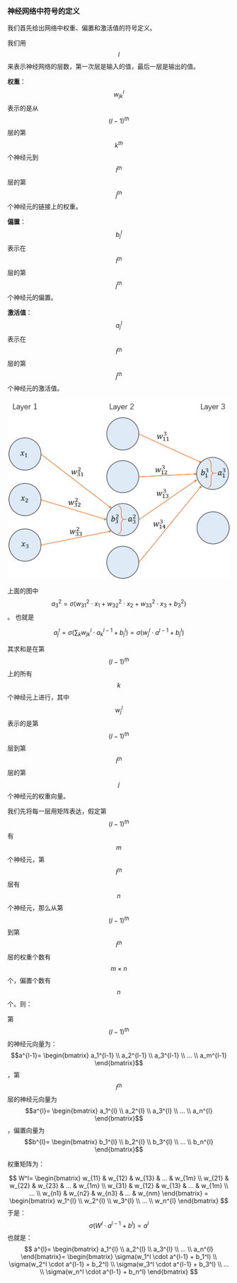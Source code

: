 ### 神经网络中符号的定义

我们首先给出网络中权重、偏置和激活值的符号定义。

我们用 $$l$$ 来表示神经网络的层数，第一次层是输入的值，最后一层是输出的值。

**权重**：$$w_{jk}^l$$表示的是从$$(l-1)^{th}$$层的第$$k^{th}$$个神经元到$$l^{th}$$层的第$$j^{th}$$个神经元的链接上的权重。

**偏置**：$$b_j^l$$表示在$$l^{th}$$层的第$$j^{th}$$个神经元的偏置。

**激活值**：$$a_j^l$$表示在$$l^{th}$$层的第$$j^{th}$$个神经元的激活值。

![](/assets/network-definition.png)

上面的图中 $$a_3^2 = \sigma(w_{31}^2 \cdot x_1 + w_{32}^2 \cdot x_2 + w_{33}^2 \cdot x_3 + b_3^2)$$。 也就是


$$
a_j^l = \sigma(\displaystyle\sum_{k} w_{jk}^l \cdot a_k^{l-1}+ b_j^l)=\sigma(w_{j}^l \cdot a^{l-1} + b_j^l)
$$


其求和是在第$$(l-1)^{th}$$上的所有$$k$$个神经元上进行，其中$$w_{j}^l$$表示的是第$$(l-1)^{th}$$层到第$$l^{th}$$层的第$$j$$个神经元的权重向量。

我们先将每一层用矩阵表达，假定第$$(l-1)^{th}$$有$$m$$个神经元，第$$l^{th}$$层有$$n$$个神经元，那么从第$$(l-1)^{th}$$到第$$l^{th}$$层的权重个数有$$m \times n$$个，偏置个数有$$n$$个。则：

第$$(l-1)^{th}$$的神经元向量为：$$a^{l-1}= \begin{bmatrix}
   a_1^{l-1} \\
   a_2^{l-1} \\
   a_3^{l-1} \\
     ... \\
   a_m^{l-1} 
\end{bmatrix}$$，第$$l^{th}$$层的神经元向量为$$a^{l}= \begin{bmatrix}
   a_1^{l} \\
   a_2^{l} \\
   a_3^{l} \\
     ... \\
   a_n^{l} 
\end{bmatrix}$$，偏置向量为$$b^{l}= \begin{bmatrix}
   b_1^{l} \\
   b_2^{l} \\
   b_3^{l} \\
     ... \\
   b_n^{l} 
\end{bmatrix}$$

权重矩阵为：


$$
W^l= \begin{bmatrix}
   w_{11} & w_{12} & w_{13} & ... & w_{1m} \\
   w_{21} & w_{22} & w_{23} & ... & w_{1m} \\
   w_{31} & w_{12} & w_{13} & ... & w_{1m} \\
                                 ... \\
   w_{n1} & w_{n2} & w_{n3} & ... & w_{nm} 
\end{bmatrix} = \begin{bmatrix}
   w_1^{l} \\
   w_2^{l} \\
   w_3^{l} \\
     ... \\
   w_n^{l} 
\end{bmatrix}
$$
于是：
$$
\sigma(W^l \cdot a^{l-1} + b^l )= a^l
$$
也就是：
$$
a^{l}= \begin{bmatrix}
   a_1^{l} \\
   a_2^{l} \\
   a_3^{l} \\
     ... \\
   a_n^{l} 
\end{bmatrix}= \begin{bmatrix}
   \sigma(w_1^l \cdot  a^{l-1} + b_1^l) \\
   \sigma(w_2^l \cdot  a^{l-1} + b_2^l) \\
   \sigma(w_3^l \cdot  a^{l-1} + b_3^l) \\
     ... \\
  \sigma(w_n^l \cdot  a^{l-1} + b_n^l)
\end{bmatrix}
$$


